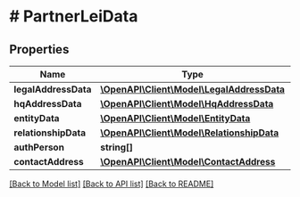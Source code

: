 # # PartnerLeiData

## Properties

Name | Type | Description | Notes
------------ | ------------- | ------------- | -------------
**legalAddressData** | [**\OpenAPI\Client\Model\LegalAddressData**](LegalAddressData.md) |  |
**hqAddressData** | [**\OpenAPI\Client\Model\HqAddressData**](HqAddressData.md) |  | [optional]
**entityData** | [**\OpenAPI\Client\Model\EntityData**](EntityData.md) |  |
**relationshipData** | [**\OpenAPI\Client\Model\RelationshipData**](RelationshipData.md) |  |
**authPerson** | **string[]** |  |
**contactAddress** | [**\OpenAPI\Client\Model\ContactAddress**](ContactAddress.md) |  |

[[Back to Model list]](../../README.md#models) [[Back to API list]](../../README.md#endpoints) [[Back to README]](../../README.md)
